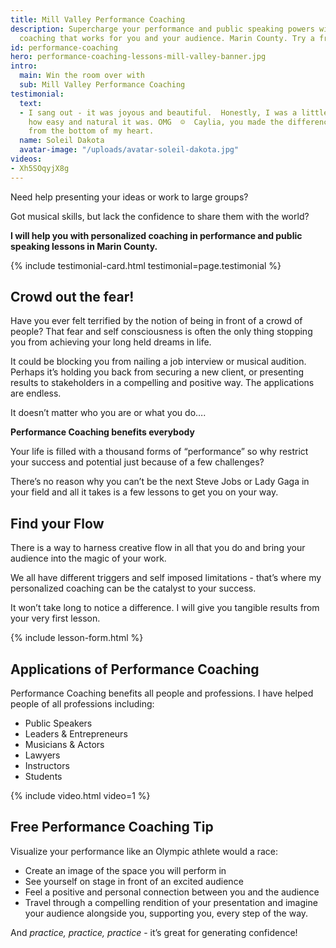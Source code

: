 ```yaml
---
title: Mill Valley Performance Coaching
description: Supercharge your performance and public speaking powers with personalized
  coaching that works for you and your audience. Marin County. Try a free session!
id: performance-coaching
hero: performance-coaching-lessons-mill-valley-banner.jpg
intro:
  main: Win the room over with
  sub: Mill Valley Performance Coaching
testimonial:
  text:
  - I sang out - it was joyous and beautiful.  Honestly, I was a little shocked at
    how easy and natural it was. OMG  ☺  Caylia, you made the difference.  Thank you
    from the bottom of my heart.
  name: Soleil Dakota
  avatar-image: "/uploads/avatar-soleil-dakota.jpg"
videos:
- Xh5SOqyjX8g
---
```


Need help presenting your ideas or work to large groups?

Got musical skills, but lack the confidence to share them with the world?

**I will help you with personalized coaching in performance and public speaking lessons in Marin County.**

{% include testimonial-card.html testimonial=page.testimonial %}

## Crowd out the fear!

Have you ever felt terrified by the notion of being in front of a crowd of people?  That fear and self consciousness is often the only thing stopping you from achieving your long held dreams in life. 

It could be blocking you from nailing a job interview or musical audition. Perhaps it’s holding you back from securing a new client, or presenting results to stakeholders in a compelling and positive way. The applications are endless.

It doesn’t matter who you are or what you do….

**Performance Coaching benefits everybody**

Your life is filled with a thousand forms of “performance” so why restrict your success and potential just because of a few challenges?

There’s no reason why you can’t be the next Steve Jobs or Lady Gaga in your field and all it takes is a few lessons to get you on your way. 

## Find your Flow

There is a way to harness creative flow in all that you do and bring your audience into the magic of your work.

We all have different triggers and self imposed limitations - that’s where my personalized coaching can be the catalyst to your success. 

It won’t take long to notice a difference. I will give you tangible results from your very first lesson.

{% include lesson-form.html %}

## Applications of Performance Coaching

Performance Coaching benefits all people and professions. I have helped people of all professions including:

- Public Speakers
- Leaders & Entrepreneurs
- Musicians & Actors
- Lawyers
- Instructors
- Students

{% include video.html video=1 %}

## Free Performance Coaching Tip

Visualize your performance like an Olympic athlete would a race:

- Create an image of the space you will perform in
- See yourself on stage in front of an excited audience
- Feel a positive and personal connection between you and the audience
- Travel through a compelling rendition of your presentation and imagine your audience alongside you, supporting you, every step of the way.  

And *practice, practice, practice* - it’s great for generating confidence!

